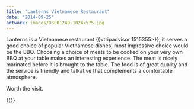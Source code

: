 ```yaml
---
title: "Lanterns Vietnamese Restaurant"
date: "2014-09-25"
artwork: images/DSC01249-1024x575.jpg
---
```


Lanterns is a Vietnamese restaurant {{<tripadvisor 1515355>}}, it serves a good choice of popular Vietnamese dishes, most impressive choice would be the BBQ. Choosing a choice of meats to be cooked on your very own BBQ at your table makes an interesting experience. The meat is nicely marinated before it is brought to the table. The food is of great quality and the service is friendly and talkative that complements a comfortable atmosphere.

Worth the visit.

{{<place ChIJZV7rmWRncDERH6zs3aF3H-M>}}